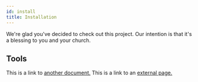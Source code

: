 ```yaml
---
id: install
title: Installation
---
```


We're glad you've decided to check out this project. Our intention is that it's a blessing to you and your church.

## Tools

This is a link to [another document.](doc3.md)
This is a link to an [external page.](http://www.example.com)
